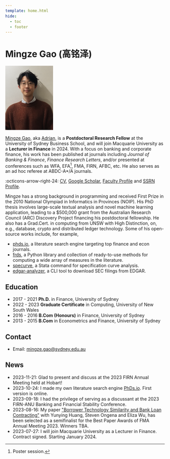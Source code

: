 ```yaml
---
template: home.html
hide:
  - toc
  - footer
--- 
```


# Mingze Gao (高铭泽)

<img id="hide-on-large" src="/images/AdrianAI.png" width="30%">

[Mingze Gao](https://mingze-gao.com), aka [Adrian](https://adrian-gao.com), is a **Postdoctoral Research Fellow** at the University of Sydney Business School, and will join Macquarie University as a **Lecturer in Finance** in 2024. With a focus on banking and corporate finance, his work has been published at journals including _Journal of Banking & Finance_, _Finance Research Letters_, and/or presented at conferences such as WFA, EFA[^1], FMA, FIRN, AFBC, etc. He also serves as an ad hoc referee at ABDC-A*/A journals.

[^1]: Poster session.

:octicons-arrow-right-24: [CV](https://mingze-gao.com/cv/), [Google Scholar](https://scholar.google.com/citations?user=5n1YYx0AAAAJ&hl=en&oi=ao), [Faculty Profile](https://www.sydney.edu.au/business/about/our-people/academic-staff/mingze-gao) and [SSRN Profile](https://papers.ssrn.com/sol3/cf_dev/AbsByAuth.cfm?per_id=2999772).

Mingze has a strong background in programming and received First Prize in the 2010 National Olympiad in Informatics in Provinces (NOIP). His PhD thesis involves large-scale textual analysis and novel machine learning application, leading to a $500,000 grant from the Australian Research Council (ARC) Discovery Project financing his postdoctoral fellowship. He also has a Grad.Cert. in computing from UNSW with High Distinction, on, e.g., database, crypto and distributed ledger technology. Some of his open-source works include, for example,

- [phds.io](https://phds.io), a literature search engine targeting top finance and econ journals.
- [frds](https://frds.io), a Python library and collection of ready-to-use methods for computing a wide array of measures in the literature.
- [specurve](https://github.com/mgao6767/specurve), a Stata command for specification curve analysis.
- [edgar-analyzer](https://github.com/mgao6767/edgar-analyzer), a CLI tool to download SEC filings from EDGAR.

## Education

- 2017 - 2021 **Ph.D.** in Finance, University of Sydney
- 2022 - 2023 **Graduate Certificate** in Computing, University of New South Wales
- 2016 - 2016 **B.Com (Honours)** in Finance, University of Sydney
- 2013 - 2015 **B.Com** in Econometrics and Finance, University of Sydney

## Contact

- Email: [mingze.gao@sydney.edu.au](mailto:mingze.gao@sydney.edu.au)

## News

- 2023-11-21: Glad to present and discuss at the 2023 FIRN Annual Meeting held at Hobart!
- 2023-10-24: I made my own literature search engine [PhDs.io](https://phds.io). First version is online.
- 2023-09-18: I had the privilege of serving as a discussant at the 2023 FIRN-ANU Banking and Financial Stability Conference.
- 2023-08-16: My paper ["Borrower Technology Similarity and Bank Loan Contracting"](https://papers.ssrn.com/sol3/papers.cfm?abstract_id=4579677) with Yunying Huang, Steven Ongena and Eliza Wu, has been selected as a semifinalist for the Best Paper Awards of FMA Annual Meeting 2023. Winners TBA.
- 2023-07-27: I will join Macquarie University as a Lecturer in Finance. Contract signed. Starting January 2024.
